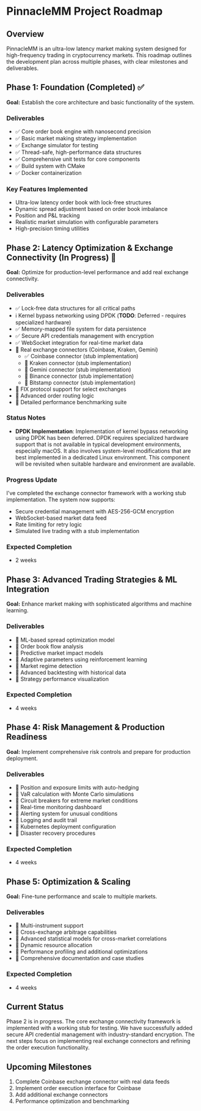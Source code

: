 # PinnacleMM Project Roadmap

## Overview

PinnacleMM is an ultra-low latency market making system designed for high-frequency trading in cryptocurrency markets. This roadmap outlines the development plan across multiple phases, with clear milestones and deliverables.

## Phase 1: Foundation (Completed) ✅

**Goal:** Establish the core architecture and basic functionality of the system.

### Deliverables
- ✅ Core order book engine with nanosecond precision
- ✅ Basic market making strategy implementation
- ✅ Exchange simulator for testing
- ✅ Thread-safe, high-performance data structures
- ✅ Comprehensive unit tests for core components
- ✅ Build system with CMake
- ✅ Docker containerization

### Key Features Implemented
- Ultra-low latency order book with lock-free structures
- Dynamic spread adjustment based on order book imbalance
- Position and P&L tracking
- Realistic market simulation with configurable parameters
- High-precision timing utilities

## Phase 2: Latency Optimization & Exchange Connectivity (In Progress) 🔄

**Goal:** Optimize for production-level performance and add real exchange connectivity.

### Deliverables
- ✅ Lock-free data structures for all critical paths
- ℹ️ Kernel bypass networking using DPDK (**TODO**: Deferred - requires specialized hardware)
- ✅ Memory-mapped file system for data persistence
- ✅ Secure API credentials management with encryption
- ✅ WebSocket integration for real-time market data
- 🔄 Real exchange connectors (Coinbase, Kraken, Gemini)
    - ✅ Coinbase connector (stub implementation)
    - 🔄 Kraken connector (stub implementation)
    - 🔄 Gemini connector (stub implementation)
    - 🔄 Binance connector (stub implementation)
    - 🔄 Bitstamp connector (stub implementation)
- 🔲 FIX protocol support for select exchanges
- 🔲 Advanced order routing logic
- 🔲 Detailed performance benchmarking suite

### Status Notes
- **DPDK Implementation**: Implementation of kernel bypass networking using DPDK has been deferred. DPDK requires specialized hardware support that is not available in typical development environments, especially macOS. It also involves system-level modifications that are best implemented in a dedicated Linux environment. This component will be revisited when suitable hardware and environment are available. 

### Progress Update
I've completed the exchange connector framework with a working stub implementation. The system now supports:

- Secure credential management with AES-256-GCM encryption
- WebSocket-based market data feed
- Rate limiting for retry logic
- Simulated live trading with a stub implementation

### Expected Completion
- 2 weeks

## Phase 3: Advanced Trading Strategies & ML Integration

**Goal:** Enhance market making with sophisticated algorithms and machine learning.

### Deliverables
- 🔲 ML-based spread optimization model
- 🔲 Order book flow analysis
- 🔲 Predictive market impact models
- 🔲 Adaptive parameters using reinforcement learning
- 🔲 Market regime detection
- 🔲 Advanced backtesting with historical data
- 🔲 Strategy performance visualization

### Expected Completion
- 4 weeks

## Phase 4: Risk Management & Production Readiness

**Goal:** Implement comprehensive risk controls and prepare for production deployment.

### Deliverables
- 🔲 Position and exposure limits with auto-hedging
- 🔲 VaR calculation with Monte Carlo simulations
- 🔲 Circuit breakers for extreme market conditions
- 🔲 Real-time monitoring dashboard
- 🔲 Alerting system for unusual conditions
- 🔲 Logging and audit trail
- 🔲 Kubernetes deployment configuration
- 🔲 Disaster recovery procedures

### Expected Completion
- 4 weeks

## Phase 5: Optimization & Scaling

**Goal:** Fine-tune performance and scale to multiple markets.

### Deliverables
- 🔲 Multi-instrument support
- 🔲 Cross-exchange arbitrage capabilities
- 🔲 Advanced statistical models for cross-market correlations
- 🔲 Dynamic resource allocation
- 🔲 Performance profiling and additional optimizations
- 🔲 Comprehensive documentation and case studies

### Expected Completion
- 4 weeks

## Current Status

Phase 2 is in progress. The core exchange connectivity framework is implemented with a working stub for testing. We have successfully added secure API credential management with industry-standard encryption. The next steps focus on implementing real exchange connectors and refining the order execution functionality.

## Upcoming Milestones

1. Complete Coinbase exchange connector with real data feeds
2. Implement order execution interface for Coinbase
3. Add additional exchange connectors
4. Performance optimization and benchmarking